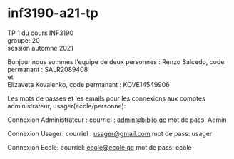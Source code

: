 # inf3190-a21-tp
TP 1 du cours INF3190 <br>
groupe: 20 <br>
session automne 2021 <br>

Bonjour nous sommes l'equipe de deux personnes : 
Renzo Salcedo, code permanant : SALR2089408<br>
et <br>
Elizaveta Kovalenko, code permanant : KOVE14549906 <br>

Les mots de passes et les emails pour les connexions aux comptes administrateur, usager(ecole/personne): <br>


Connexion Administrateur : 
courriel : admin@biblio.qc 
mot de pass: Admin 

Connexion Usager: 
courriel : usager@gmail.com 
mot de pass: usager 

Connexion Ecole: 
courriel: ecole@ecole.qc
mot de pass: ecole 